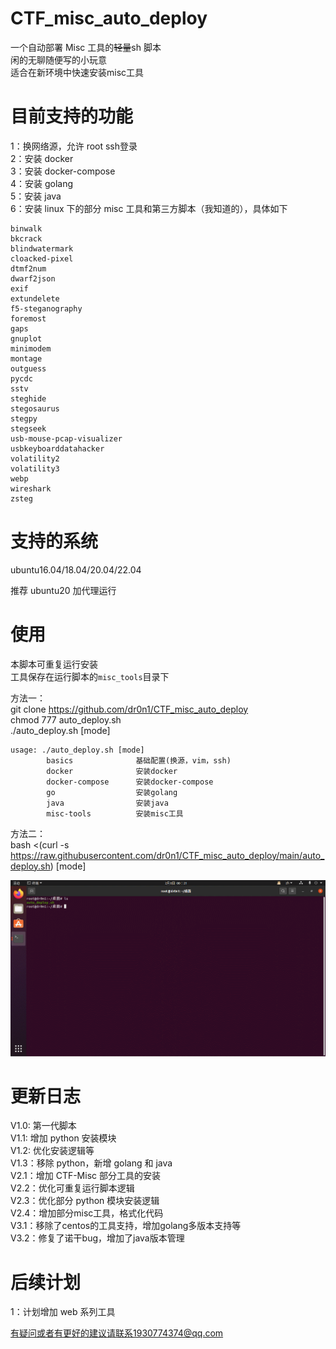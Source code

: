 # CTF_misc_auto_deploy

一个自动部署 Misc 工具的~~轻量~~sh 脚本</br>
闲的无聊随便写的小玩意</br>
适合在新环境中快速安装misc工具

# 目前支持的功能

1：换网络源，允许 root ssh登录</br>
2：安装 docker</br>
3：安装 docker-compose</br>
4：安装 golang</br>
5：安装 java</br>
6：安装 linux 下的部分 misc 工具和第三方脚本（我知道的），具体如下</br>

```text
binwalk
bkcrack
blindwatermark
cloacked-pixel
dtmf2num
dwarf2json
exif
extundelete
f5-steganography
foremost
gaps
gnuplot
minimodem
montage
outguess
pycdc
sstv
steghide
stegosaurus
stegpy
stegseek
usb-mouse-pcap-visualizer
usbkeyboarddatahacker
volatility2
volatility3
webp
wireshark
zsteg
```

# 支持的系统

ubuntu16.04/18.04/20.04/22.04</br>

推荐 ubuntu20 加代理运行</br>

# 使用

本脚本可重复运行安装</br>
工具保存在运行脚本的`misc_tools`目录下</br>

方法一：</br>
git clone https://github.com/dr0n1/CTF_misc_auto_deploy</br>
chmod 777 auto_deploy.sh</br>
./auto_deploy.sh [mode]

```shell
usage: ./auto_deploy.sh [mode]
        basics              基础配置(换源，vim，ssh)
        docker              安装docker
        docker-compose      安装docker-compose
        go                  安装golang
        java                安装java
        misc-tools          安装misc工具
```

方法二：</br>
bash <(curl -s https://raw.githubusercontent.com/dr0n1/CTF_misc_auto_deploy/main/auto_deploy.sh) [mode]

![](./auto_deploy.gif)

# 更新日志

V1.0: 第一代脚本</br>
V1.1: 增加 python 安装模块</br>
V1.2: 优化安装逻辑等</br>
V1.3：移除 python，新增 golang 和 java</br>
V2.1：增加 CTF-Misc 部分工具的安装</br>
V2.2：优化可重复运行脚本逻辑</br>
V2.3：优化部分 python 模块安装逻辑</br>
V2.4：增加部分misc工具，格式化代码</br>
V3.1：移除了centos的工具支持，增加golang多版本支持等</br>
V3.2：修复了诺干bug，增加了java版本管理</br>

# 后续计划

1：计划增加 web 系列工具</br>

有疑问或者有更好的建议请联系1930774374@qq.com
